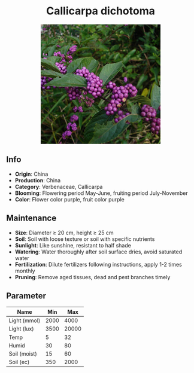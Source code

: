 <h1 align='center'>Callicarpa dichotoma</h1>
<p align="center">
    <img 
        align='center'
        width='320'
        src="../images/callicarpa dichotoma.png" 
        alt='Callicarpa dichotoma' />
</p>

## Info

 - **Origin**: China
 - **Production**: China
 - **Category**: Verbenaceae, Callicarpa
 - **Blooming**: Flowering period May-June, fruiting period July-November
 - **Color**: Flower color purple, fruit color purple

## Maintenance

 - **Size**: Diameter ≥ 20 cm, height ≥ 25 cm
 - **Soil**: Soil with loose texture or soil with specific nutrients
 - **Sunlight**: Like sunshine, resistant to half shade
 - **Watering**: Water thoroughly after soil surface dries, avoid saturated water
 - **Fertilization**: Dilute fertilizers following instructions, apply 1-2 times monthly
 - **Pruning**: Remove aged tissues, dead and pest branches timely

## Parameter

| Name         | Min  | Max   |
|--------------|------|-------|
| Light (mmol) | 2000 | 4000  |
| Light (lux)  | 3500 | 20000 |
| Temp         | 5    | 32    |
| Humid        | 30   | 80    |
| Soil (moist) | 15   | 60    |
| Soil (ec)    | 350  | 2000  |